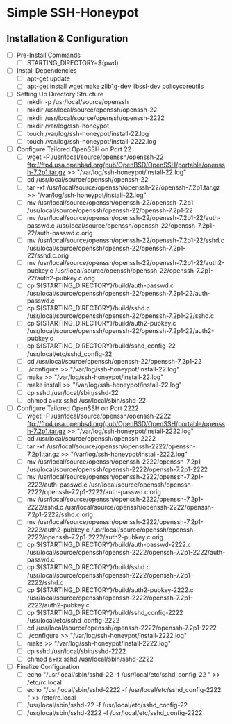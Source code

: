 # Simple SSH-Honeypot

## Installation & Configuration
- [ ] Pre-Install Commands
	- [ ] STARTING_DIRECTORY=$(pwd)
- [ ] Install Dependencies
	- [ ] apt-get update
	- [ ] apt-get install wget make zlib1g-dev libssl-dev policycoreutils
- [ ] Setting Up Directory Structure
	- [ ] mkdir -p /usr/local/source/openssh
	- [ ] mkdir /usr/local/source/openssh/openssh-22
	- [ ] mkdir /usr/local/source/openssh/openssh-2222
	- [ ] mkdir /var/log/ssh-honeypot
	- [ ] touch /var/log/ssh-honeypot/install-22.log
	- [ ] touch /var/log/ssh-honeypot/install-2222.log
- [ ] Configure Tailored OpenSSH on Port 22
	- [ ] wget -P /usr/local/source/openssh/openssh-22 ftp://ftp4.usa.openbsd.org/pub/OpenBSD/OpenSSH/portable/openssh-7.2p1.tar.gz >> "/var/log/ssh-honeypot/install-22.log"
	- [ ] cd /usr/local/source/openssh/openssh-22
	- [ ] tar -xf /usr/local/source/openssh/openssh-22/openssh-7.2p1.tar.gz >> "/var/log/ssh-honeypot/install-22.log"
	- [ ] mv /usr/local/source/openssh/openssh-22/openssh-7.2p1 /usr/local/source/openssh/openssh-22/openssh-7.2p1-22
	- [ ] mv /usr/local/source/openssh/openssh-22/openssh-7.2p1-22/auth-passwd.c /usr/local/source/openssh/openssh-22/openssh-7.2p1-22/auth-passwd.c.orig
	- [ ] mv /usr/local/source/openssh/openssh-22/openssh-7.2p1-22/sshd.c /usr/local/source/openssh/openssh-22/openssh-7.2p1-22/sshd.c.orig
	- [ ] mv /usr/local/source/openssh/openssh-22/openssh-7.2p1-22/auth2-pubkey.c /usr/local/source/openssh/openssh-22/openssh-7.2p1-22/auth2-pubkey.c.orig
	- [ ] cp ${STARTING_DIRECTORY}/build/auth-passwd.c /usr/local/source/openssh/openssh-22/openssh-7.2p1-22/auth-passwd.c
	- [ ] cp ${STARTING_DIRECTORY}/build/sshd.c /usr/local/source/openssh/openssh-22/openssh-7.2p1-22/sshd.c
	- [ ] cp ${STARTING_DIRECTORY}/build/auth2-pubkey.c /usr/local/source/openssh/openssh-22/openssh-7.2p1-22/auth2-pubkey.c
	- [ ] cp ${STARTING_DIRECTORY}/build/sshd_config-22 /usr/local/etc/sshd_config-22
	- [ ] cd /usr/local/source/openssh/openssh-22/openssh-7.2p1-22
	- [ ] ./configure >> "/var/log/ssh-honeypot/install-22.log"
	- [ ] make >> "/var/log/ssh-honeypot/install-22.log"
	- [ ] make install >> "/var/log/ssh-honeypot/install-22.log"
	- [ ] cp sshd /usr/local/sbin/sshd-22
	- [ ] chmod a+rx sshd /usr/local/sbin/sshd-22
- [ ] Configure Tailored OpenSSH on Port 2222
	- [ ] wget -P /usr/local/source/openssh/openssh-2222 ftp://ftp4.usa.openbsd.org/pub/OpenBSD/OpenSSH/portable/openssh-7.2p1.tar.gz >> "/var/log/ssh-honeypot/install-2222.log"
	- [ ] cd /usr/local/source/openssh/openssh-2222
	- [ ] tar -xf /usr/local/source/openssh/openssh-2222/openssh-7.2p1.tar.gz >> "/var/log/ssh-honeypot/install-2222.log"
	- [ ] mv /usr/local/source/openssh/openssh-2222/openssh-7.2p1 /usr/local/source/openssh/openssh-2222/openssh-7.2p1-2222
	- [ ] mv /usr/local/source/openssh/openssh-2222/openssh-7.2p1-2222/auth-passwd.c /usr/local/source/openssh/openssh-2222/openssh-7.2p1-2222/auth-passwd.c.orig
	- [ ] mv /usr/local/source/openssh/openssh-2222/openssh-7.2p1-2222/sshd.c /usr/local/source/openssh/openssh-2222/openssh-7.2p1-2222/sshd.c.orig
	- [ ] mv /usr/local/source/openssh/openssh-2222/openssh-7.2p1-2222/auth2-pubkey.c /usr/local/source/openssh/openssh-2222/openssh-7.2p1-2222/auth2-pubkey.c.orig
	- [ ] cp ${STARTING_DIRECTORY}/build/auth-passwd-2222.c /usr/local/source/openssh/openssh-2222/openssh-7.2p1-2222/auth-passwd.c
	- [ ] cp ${STARTING_DIRECTORY}/build/sshd.c /usr/local/source/openssh/openssh-2222/openssh-7.2p1-2222/sshd.c
	- [ ] cp ${STARTING_DIRECTORY}/build/auth2-pubkey-2222.c /usr/local/source/openssh/openssh-2222/openssh-7.2p1-2222/auth2-pubkey.c
	- [ ] cp ${STARTING_DIRECTORY}/build/sshd_config-2222 /usr/local/etc/sshd_config-2222
	- [ ] cd /usr/local/source/openssh/openssh-2222/openssh-7.2p1-2222
	- [ ] ./configure >> "/var/log/ssh-honeypot/install-2222.log"
	- [ ] make >> "/var/log/ssh-honeypot/install-2222.log"
	- [ ] cp sshd /usr/local/sbin/sshd-2222
	- [ ] chmod a+rx sshd /usr/local/sbin/sshd-2222
- [ ] Finalize Configuration
	- [ ] echo "/usr/local/sbin/sshd-22 -f /usr/local/etc/sshd_config-22 " >> /etc/rc.local
	- [ ] echo "/usr/local/sbin/sshd-2222 -f /usr/local/etc/sshd_config-2222 " >> /etc/rc.local
	- [ ] /usr/local/sbin/sshd-22 -f /usr/local/etc/sshd_config-22
	- [ ] /usr/local/sbin/sshd-2222 -f /usr/local/etc/sshd_config-2222
